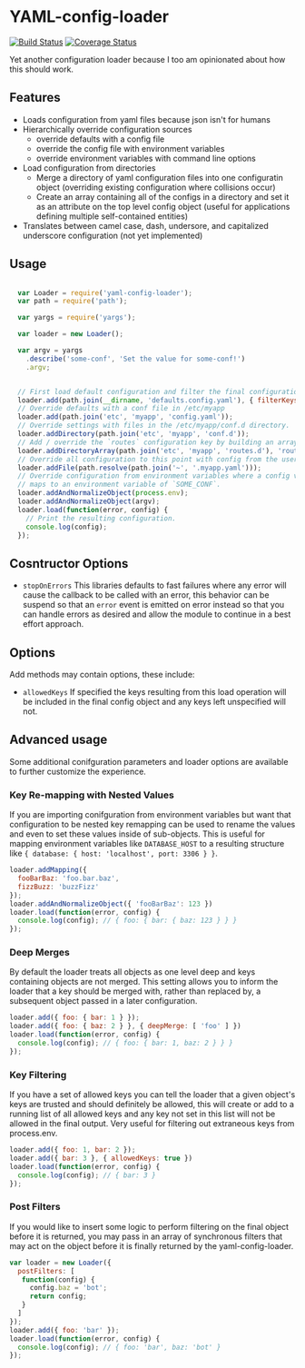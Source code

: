 # YAML-config-loader
[![Build Status](https://travis-ci.org/tizzo/yaml-config-loader.svg?branch=master)](https://travis-ci.org/tizzo/yaml-config-loader)
[![Coverage Status](https://img.shields.io/coveralls/tizzo/yaml-config-loader.svg)](https://coveralls.io/r/tizzo/yaml-config-loader?branch=master)

Yet another configuration loader because I too am opinionated about how this should work.

## Features

  - Loads configuration from yaml files because json isn't for humans
  - Hierarchically override configuration sources
    - override defaults with a config file
    - override the config file with environment variables
    - override environment variables with command line options
  - Load configuration from directories
    - Merge a directory of yaml configuration files into one configuratin object (overriding existing configuration where collisions occur)
    - Create an array containing all of the configs in a directory and set it as an attribute on the top level config object (useful for applications defining multiple self-contained entities)
  - Translates between camel case, dash, undersore, and capitalized underscore configuration (not yet implemented)

## Usage

``` javascript

  var Loader = require('yaml-config-loader');
  var path = require('path');

  var yargs = require('yargs');

  var loader = new Loader();

  var argv = yargs
    .describe('some-conf', 'Set the value for some-conf!')
    .argv;


  // First load default configuration and filter the final configuration to settings defined in this file.
  loader.add(path.join(__dirname, 'defaults.config.yaml'), { filterKeys: true });
  // Override defaults with a conf file in /etc/myapp
  loader.add(path.join('etc', 'myapp', 'config.yaml'));
  // Override settings with files in the /etc/myapp/conf.d directory.
  loader.addDirectory(path.join('etc', 'myapp', 'conf.d'));
  // Add / override the `routes` configuration key by building an array of routes loaded from files in /etc/myapp/routes.d
  loader.addDirectoryArray(path.join('etc', 'myapp', 'routes.d'), 'routes');
  // Override all configuration to this point with config from the users preference folder.
  loader.addFile(path.resolve(path.join('~', '.myapp.yaml')));
  // Override configuration from environment variables where a config value of `someConf`
  // maps to an environment variable of `SOME_CONF`.
  loader.addAndNormalizeObject(process.env);
  loader.addAndNormalizeObject(argv);
  loader.load(function(error, config) {
    // Print the resulting configuration.
    console.log(config);
  });

```

## Cosntructor Options

  - `stopOnErrors` This libraries defaults to fast failures where any error will
    cause the callback to be called with an error, this behavior can be suspend
    so that an `error` event is emitted on error instead so that you can handle
    errors as desired and allow the module to continue in a best effort approach.

## Options

Add methods may contain options, these include:

  - `allowedKeys` If specified the keys resulting from this load operation will be included in the final config object and any keys left unspecified will not.


## Advanced usage

Some additional conifguration parameters and loader options are available to
further customize the experience.


### Key Re-mapping with Nested Values

If you are importing conifguration from environment variables but want that
configuration to be nested key remapping can be used to rename the values
and even to set these values inside of sub-objects. This is useful for mapping
environment variables like `DATABASE_HOST` to a resulting structure like
`{ database: { host: 'localhost', port: 3306 } }`.

```` javascript
loader.addMapping({
  fooBarBaz: 'foo.bar.baz',
  fizzBuzz: 'buzzFizz'
});
loader.addAndNormalizeObject({ 'fooBarBaz': 123 })
loader.load(function(error, config) {
  console.log(config); // { foo: { bar: { baz: 123 } } }
});
````

### Deep Merges

By default the loader treats all objects as one level deep and keys containing
objects are not merged. This setting allows you to inform the loader that
a key should be merged with, rather than replaced by, a subsequent object passed
in a later configuration.

```` javascript
loader.add({ foo: { bar: 1 } });
loader.add({ foo: { baz: 2 } }, { deepMerge: [ 'foo' ] })
loader.load(function(error, config) {
  console.log(config); // { foo: { bar: 1, baz: 2 } } }
});
````

### Key Filtering

If you have a set of allowed keys you can tell the loader that a given object's
keys are trusted and should definitely be allowed, this will create or add to a
running list of all allowed keys and any key not set in this list will not be
allowed in the final output. Very useful for filtering out extraneous keys from
process.env.

```` javascript
loader.add({ foo: 1, bar: 2 });
loader.add({ bar: 3 }, { allowedKeys: true })
loader.load(function(error, config) {
  console.log(config); // { bar: 3 }
});
````

### Post Filters

If you would like to insert some logic to perform filtering on the final object
before it is returned, you may pass in an array of synchronous filters that may
act on the object before it is finally returned by the yaml-config-loader.

```` javascript
var loader = new Loader({
  postFilters: [
   function(config) {
     config.baz = 'bot';
     return config;
   }
  ]
});
loader.add({ foo: 'bar' });
loader.load(function(error, config) {
  console.log(config); // { foo: 'bar', baz: 'bot' }
});
````

